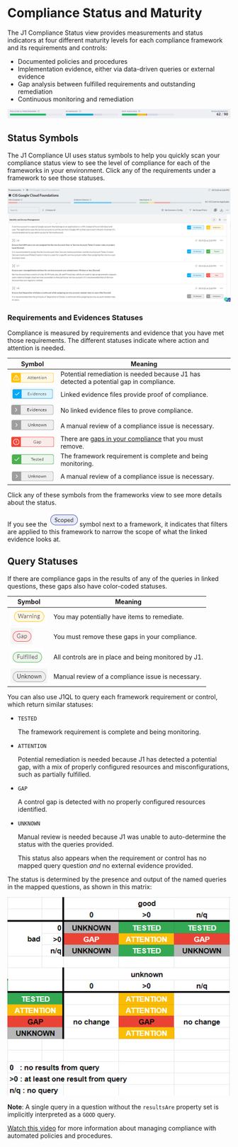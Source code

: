 # Compliance Status and Maturity

The J1 Compliance Status view provides measurements and status indicators at four different maturity levels for each compliance framework and its requirements and controls:

- Documented policies and procedures
- Implementation evidence, either via data-driven queries or external evidence
- Gap analysis between fulfilled requirements and outstanding remediation
- Continuous monitoring and remediation
  ​

![](../assets/compliance-summary-status-bars.png)



## Status Symbols

The J1 Compliance UI uses status symbols to help you quickly scan your compliance status view to see the level of compliance for each of the frameworks in your environment. Click any of the requirements under a framework to see those statuses.

![](../assets/compliance-status-overview.png)



### Requirements and Evidences Statuses

Compliance is measured by requirements and evidence that you have met those requirements. The different statuses indicate where action and attention is needed.

| Symbol                                   | Meaning                                  |
| ---------------------------------------- | ---------------------------------------- |
| ![](../assets/compliance-attention-white.png) | Potential remediation is needed because J1 has detected a potential gap in compliance. |
| ![](../assets/compliance-evidences-grey2.png) | Linked evidence files provide proof of compliance. |
| ![](../assets/compliance-evidences-grey.png) | No linked evidence files to prove compliance. |
| ![](../assets/compliance-unknown-grey.png) | A manual review of a compliance issue is necessary. |
| ![](../assets/compliance-gap-white.png)  | There are [gaps in your compliance](../compliance-gap-table.md) that you must remove. |
| ![](../assets/compliance-tested-grey.png) | The framework requirement is complete and being monitoring. |
| ![](../assets/compliance-unknown.png)    | A manual review of a compliance issue is necessary. |

Click any of these symbols from the frameworks view to see more details about the status.

If you see the ![](../assets/compliance-scoped.png)symbol next to a framework, it indicates that filters are applied to this framework to narrow the scope of what the linked evidence looks at.



## Query Statuses

If there are compliance gaps in the results of any of the queries in linked questions, these gaps also have color-coded statuses.

| Symbol                                   | Meaning                                  |
| ---------------------------------------- | ---------------------------------------- |
| ![](../assets/../assets/compliance-attention-white-small.png) | You may potentially have items to remediate. |
| ![](../assets/icons/compliance-gap-grey.png) | You must remove these gaps in your compliance. |
| ![](../assets/compliance-tested-white-small.png) | All controls are in place and being monitored by J1. |
| ![](../assets/icons/compliance-unknown-grey.png) | Manual review of a compliance issue is necessary. |


You can also use J1QL to query each framework requirement or control, which return similar statuses:

- `TESTED`

  The framework requirement is complete and being monitoring.

- `ATTENTION`

  Potential remediation is needed because J1 has detected a potential gap, with a mix of properly configured resources and misconfigurations, such as partially fulfilled.

- `GAP`

  A control gap is detected with no properly configured resources identified.

- `UNKNOWN`

  Manual review is needed because J1 was unable to auto-determine the status with the queries provided.

  This status also appears when the requirement or control has no mapped query question _and_ no external evidence provided.

The status is determined by the presence and output of the named queries in the mapped questions, as shown in this matrix:

![](../assets/compliance-query-gap-analysis-status-2.png)

**Note**: A single query in a question without the `resultsAre` property set is implicitly interpreted as a `GOOD` query.

[Watch this video](https://try.jupiterone.com/blog/video-managing-grc-with-jupiterone) for more information about managing compliance with automated policies and procedures.
